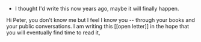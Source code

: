 - I thought I'd write this now years ago, maybe it will finally happen.

Hi Peter, you don't know me but I feel I know you -- through your books and your public conversations. I am writing this [[open letter]] in the hope that you will eventually find time to read it, 